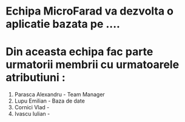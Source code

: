 # Echipa MicroFarad va dezvolta o aplicatie bazata pe ....
# Din aceasta echipa fac parte urmatorii membrii cu urmatoarele atributiuni : 
1. Parasca Alexandru - Team Manager
2. Lupu Emilian - Baza de date 
3. Cornici Vlad - 
4. Ivascu Iulian - 